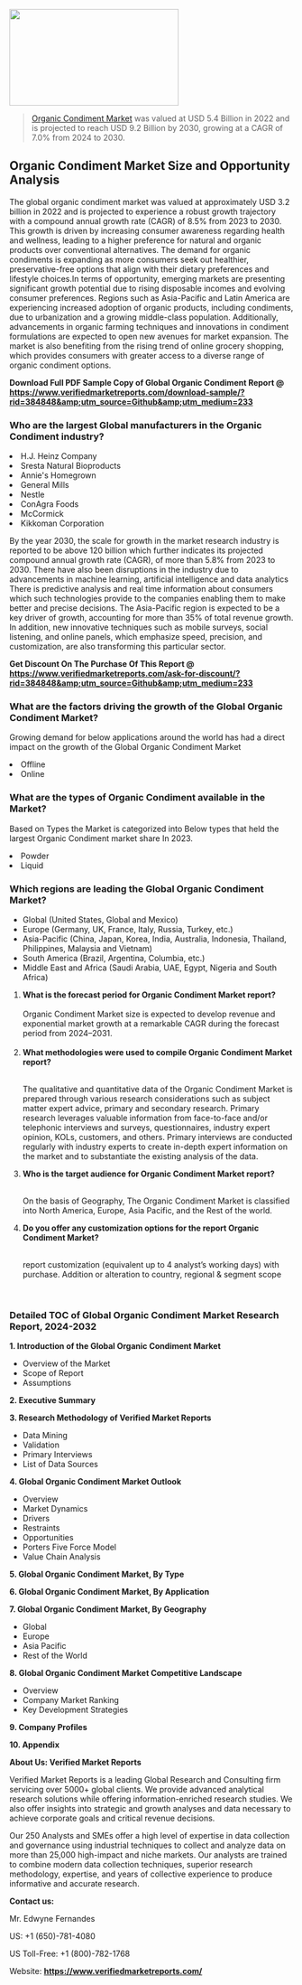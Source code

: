 <img src="https://ffe5etoiles.com/wp-content/uploads/2024/12/MST1-300x171.png" alt="" width="300" height="171" class="alignnone size-medium wp-image-20088" /><blockquote><p><p><a href="https://www.verifiedmarketreports.com/download-sample/?rid=384848&utm_source=Github&utm_medium=233" target="_blank">Organic Condiment Market</a> was valued at USD 5.4 Billion in 2022 and is projected to reach USD 9.2 Billion by 2030, growing at a CAGR of 7.0% from 2024 to 2030.</p></blockquote><p><h2>Organic Condiment Market Size and Opportunity Analysis</h2>The global organic condiment market was valued at approximately USD 3.2 billion in 2022 and is projected to experience a robust growth trajectory with a compound annual growth rate (CAGR) of 8.5% from 2023 to 2030. This growth is driven by increasing consumer awareness regarding health and wellness, leading to a higher preference for natural and organic products over conventional alternatives. The demand for organic condiments is expanding as more consumers seek out healthier, preservative-free options that align with their dietary preferences and lifestyle choices.In terms of opportunity, emerging markets are presenting significant growth potential due to rising disposable incomes and evolving consumer preferences. Regions such as Asia-Pacific and Latin America are experiencing increased adoption of organic products, including condiments, due to urbanization and a growing middle-class population. Additionally, advancements in organic farming techniques and innovations in condiment formulations are expected to open new avenues for market expansion. The market is also benefiting from the rising trend of online grocery shopping, which provides consumers with greater access to a diverse range of organic condiment options.</p><p class=""><strong>Download Full PDF Sample Copy of Global Organic Condiment Report @ <a href="https://www.verifiedmarketreports.com/download-sample/?rid=384848&amp;utm_source=Github&amp;utm_medium=233" target="_blank">https://www.verifiedmarketreports.com/download-sample/?rid=384848&amp;utm_source=Github&amp;utm_medium=233</a></strong></p><h3 id="" class="">Who are the largest Global manufacturers in the Organic Condiment industry?</h3><p><li>H.J. Heinz Company</li><li> Sresta Natural Bioproducts</li><li> Annie's Homegrown</li><li> General Mills</li><li> Nestle</li><li> ConAgra Foods</li><li> McCormick</li><li> Kikkoman Corporation</li></p><div class=""><div class="" dir="" data-message-author-role="" data-message-id="" data-message-model-slug=""><div class=""><div class=""><div class=""><div class="" dir="" data-message-author-role="" data-message-id="" data-message-model-slug=""><div class=""><div class=""><p>By the year 2030, the scale for growth in the market research industry is reported to be above 120 billion which further indicates its projected compound annual growth rate (CAGR), of more than 5.8% from 2023 to 2030. There have also been disruptions in the industry due to advancements in machine learning, artificial intelligence and data analytics There is predictive analysis and real time information about consumers which such technologies provide to the companies enabling them to make better and precise decisions. The Asia-Pacific region is expected to be a key driver of growth, accounting for more than 35% of total revenue growth. In addition, new innovative techniques such as mobile surveys, social listening, and online panels, which emphasize speed, precision, and customization, are also transforming this particular sector.</p><p><strong>Get Discount On The Purchase Of This Report @&nbsp; <a href="https://www.verifiedmarketreports.com/ask-for-discount/?rid=384848&amp;utm_source=Github&amp;utm_medium=233" target="_blank">https://www.verifiedmarketreports.com/ask-for-discount/?rid=384848&amp;utm_source=Github&amp;utm_medium=233</a></strong></p></div></div></div></div></div></div></div></div><h3 id="" class="">What are the factors driving the growth of the Global Organic Condiment Market?</h3><p id="" class="">Growing demand for below applications around the world has had a direct impact on the growth of the Global Organic Condiment Market</p><p id="" class=""><li>Offline</li><li> Online</li></p><h3 id="" class="">What are the types of Organic Condiment available in the Market?</h3><p id="" class="">Based on Types the Market is categorized into Below types that held the largest Organic Condiment market share In 2023.</p><p id="" class=""><li>Powder</li><li> Liquid</li></p><h3 id="" class="">Which regions are leading the Global Organic Condiment Market?</h3><ul><li>Global (United States, Global and Mexico)</li><li>Europe (Germany, UK, France, Italy, Russia, Turkey, etc.)</li><li>Asia-Pacific (China, Japan, Korea, India, Australia, Indonesia, Thailand, Philippines, Malaysia and Vietnam)</li><li>South America (Brazil, Argentina, Columbia, etc.)</li><li>Middle East and Africa (Saudi Arabia, UAE, Egypt, Nigeria and South Africa)</li></ul><p><ol><li><strong>What is the forecast period for Organic Condiment Market report?<br /></strong><br /><span data-sheets-root="1" data-sheets-value="{&quot;1&quot;:2,&quot;2&quot;:&quot;XXXX size is expected to develop revenue and exponential market growth at a remarkable CAGR during the forecast period from 2024&ndash;2030.&quot;}" data-sheets-userformat="{&quot;2&quot;:12674,&quot;4&quot;:{&quot;1&quot;:2,&quot;2&quot;:16776960},&quot;10&quot;:2,&quot;11&quot;:0,&quot;15&quot;:&quot;Arial&quot;,&quot;16&quot;:12}">Organic Condiment Market size is expected to develop revenue and exponential market growth at a remarkable CAGR during the forecast period from 2024&ndash;2031.</span><br /><br /></li><li><strong>What methodologies were used to compile Organic Condiment Market report?<br /><br /></strong><p>The qualitative and quantitative data of the&nbsp;Organic Condiment Market is prepared through various research considerations such as subject matter expert advice, primary and secondary research. Primary research leverages valuable information from face-to-face and/or telephonic interviews and surveys, questionnaires, industry expert opinion, KOLs, customers, and others. Primary interviews are conducted regularly with industry experts to create in-depth expert information on the market and to substantiate the existing analysis of the data.&nbsp;</p></li><li><strong>Who is the target audience for Organic Condiment Market report?<br /><br /></strong><p>On the basis of Geography, The&nbsp;Organic Condiment Market is classified into North America, Europe, Asia Pacific, and the Rest of the world.</p></li><li><strong>Do you offer any customization options for the report Organic Condiment Market?<br /><br /></strong><p>report customization (equivalent up to 4 analyst&rsquo;s working days) with purchase. Addition or alteration to country, regional &amp; segment scope</p><p>&nbsp;</p></li></ol></p><h3 id="" class="">Detailed TOC of Global Organic Condiment Market Research Report, 2024-2032</h3><p id="" class=""><strong>1. Introduction of the Global Organic Condiment Market</strong></p><ul><li>Overview of the Market</li><li>Scope of Report</li><li>Assumptions</li></ul><p id="" class=""><strong>2. Executive Summary</strong></p><p id="" class=""><strong>3. Research Methodology of&nbsp;Verified Market Reports</strong></p><ul><li>Data Mining</li><li>Validation</li><li>Primary Interviews</li><li>List of Data Sources</li></ul><p id="" class=""><strong>4. Global Organic Condiment Market Outlook</strong></p><ul><li>Overview</li><li>Market Dynamics</li><li>Drivers</li><li>Restraints</li><li>Opportunities</li><li>Porters Five Force Model</li><li>Value Chain Analysis</li></ul><p id="" class=""><strong>5. Global Organic Condiment Market, By&nbsp;Type</strong></p><p id="" class=""><strong>6. Global Organic Condiment Market, By Application</strong></p><p id="" class=""><strong>7. Global Organic Condiment Market, By Geography</strong></p><ul><li>Global</li><li>Europe</li><li>Asia Pacific</li><li>Rest of the World</li></ul><p id="" class=""><strong>8. Global Organic Condiment Market Competitive Landscape</strong></p><ul><li>Overview</li><li>Company Market Ranking</li><li>Key Development Strategies</li></ul><p id="" class=""><strong>9. Company Profiles</strong></p><p id="" class=""><strong>10. Appendix</strong></p><p id="" class=""><strong>About Us: Verified Market Reports</strong></p><p id="" class="">Verified Market Reports is a leading Global Research and Consulting firm servicing over 5000+ global clients. We provide advanced analytical research solutions while offering information-enriched research studies. We also offer insights into strategic and growth analyses and data necessary to achieve corporate goals and critical revenue decisions.</p><p id="" class="">Our 250 Analysts and SMEs offer a high level of expertise in data collection and governance using industrial techniques to collect and analyze data on more than 25,000 high-impact and niche markets. Our analysts are trained to combine modern data collection techniques, superior research methodology, expertise, and years of collective experience to produce informative and accurate research.</p><p id="" class=""><strong>Contact us:</strong></p><p id="" class="">Mr. Edwyne Fernandes</p><p id="" class="">US: +1 (650)-781-4080</p><p id="" class="">US Toll-Free: +1 (800)-782-1768</p><p id="" class="">Website: <a target="" data-test-app-aware-link=""><strong>https://www.verifiedmarketreports.com/</strong></a></p>
